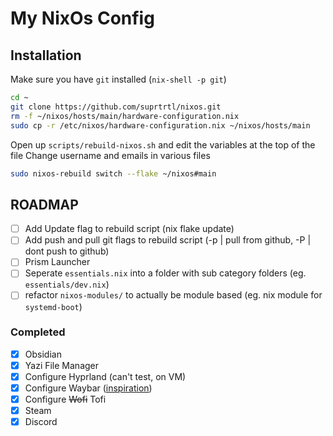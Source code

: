 # My NixOs Config

## Installation

Make sure you have `git` installed (`nix-shell -p git`)

```sh
cd ~
git clone https://github.com/suprtrtl/nixos.git
rm -f ~/nixos/hosts/main/hardware-configuration.nix
sudo cp -r /etc/nixos/hardware-configuration.nix ~/nixos/hosts/main
```

Open up `scripts/rebuild-nixos.sh` and edit the variables at the top of the file
Change username and emails in various files

```sh
sudo nixos-rebuild switch --flake ~/nixos#main
```

## ROADMAP

- [ ] Add Update flag to rebuild script (nix flake update)
- [ ] Add push and pull git flags to rebuild script (-p | pull from github, -P | dont push to github)
- [ ] Prism Launcher
- [ ] Seperate `essentials.nix` into a folder with sub category folders (eg. `essentials/dev.nix`)
- [ ] refactor `nixos-modules/` to actually be module based (eg. nix module for `systemd-boot`)

### Completed

- [x] Obsidian
- [x] Yazi File Manager
- [x] Configure Hyprland (can't test, on VM)
- [x] Configure Waybar ([inspiration](https://github.com/sejjy/mechabar))
- [x] Configure ~~Wofi~~ Tofi
- [x] Steam
- [x] Discord